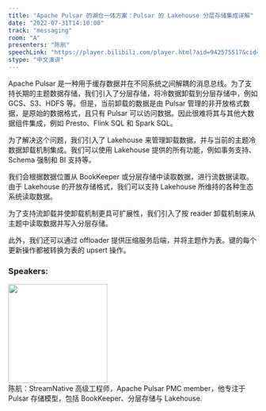 ```yaml
---
title: "Apache Pulsar 的湖仓一体方案：Pulsar 的 Lakehouse 分层存储集成详解"
date: "2022-07-31T14:10:00"
track: "messaging"
room: "A"
presenters: "陈航"
speechLink: "https://player.bilibili.com/player.html?aid=942575517&cid=817760221&page=1"
stype: "中文演讲"
---
```

Apache Pulsar 是一种用于缓存数据并在不同系统之间解耦的消息总线。为了支持长期的主题数据存储，我们引入了分层存储，将冷数据卸载到分层存储中，例如 GCS、S3、HDFS 等。但是，当前卸载的数据是由 Pulsar 管理的非开放格式数据，是原始的数据格式，且只有 Pulsar 可以访问数据。因此很难将其与其他大数据组件集成，例如 Presto、Flink SQL 和 Spark SQL。

为了解决这个问题，我们引入了 Lakehouse 来管理卸载数据，并与当前的主题冷数据卸载机制集成。我们可以使用 Lakehouse 提供的所有功能，例如事务支持、Schema 强制和 BI 支持等。

我们会根据数据位置从 BookKeeper 或分层存储中读取数据，进行流数据读取。由于 Lakehouse 的开放存储格式，我们可以支持 Lakehouse 所维持的各种生态系统读取数据。

为了支持流卸载并使卸载机制更具可扩展性，我们引入了按 reader 卸载机制来从主题中读取数据并写入分层存储。

此外，我们还可以通过 offloader 提供压缩服务后端，并将主题作为表。键的每个更新操作都被转换为表的 upsert 操作。

 ### Speakers: 
 <img src="images/speaker/1188.png" width="200" /><br>陈航：StreamNative 高级工程师，Apache Pulsar PMC member，他专注于 Pulsar 存储模型，包括 BookKeeper、分层存储与  Lakehouse.

 